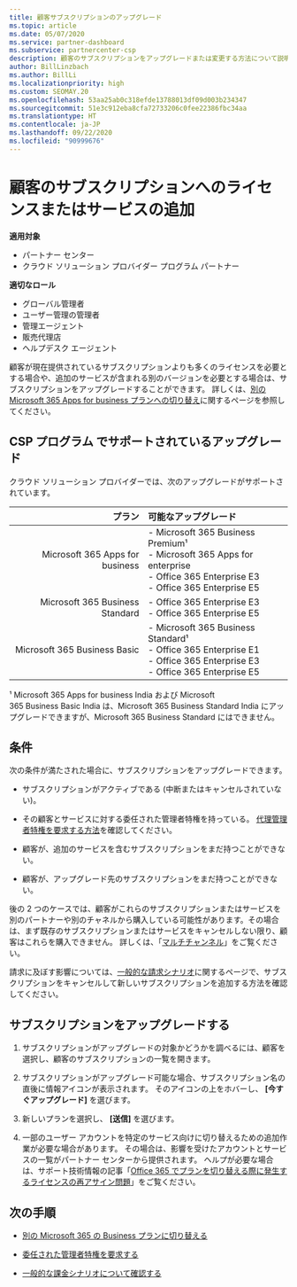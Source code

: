```yaml
---
title: 顧客サブスクリプションのアップグレード
ms.topic: article
ms.date: 05/07/2020
ms.service: partner-dashboard
ms.subservice: partnercenter-csp
description: 顧客のサブスクリプションをアップグレードまたは変更する方法について説明します。 ライセンスを追加したり、より多くのサービスを含む別のバージョンに移行したりします。
author: BillLinzbach
ms.author: BillLi
ms.localizationpriority: high
ms.custom: SEOMAY.20
ms.openlocfilehash: 53aa25ab0c318efde13788013df09d003b234347
ms.sourcegitcommit: 51e3c912eba8cfa72733206c0fee22386fbc34aa
ms.translationtype: HT
ms.contentlocale: ja-JP
ms.lasthandoff: 09/22/2020
ms.locfileid: "90999676"
---
```

# <a name="add-licenses-or-more-services-to-a-customers-subscription"></a>顧客のサブスクリプションへのライセンスまたはサービスの追加

**適用対象**

- パートナー センター
- クラウド ソリューション プロバイダー プログラム パートナー

**適切なロール**

- グローバル管理者
- ユーザー管理の管理者
- 管理エージェント
- 販売代理店
- ヘルプデスク エージェント

顧客が現在提供されているサブスクリプションよりも多くのライセンスを必要とする場合や、追加のサービスが含まれる別のバージョンを必要とする場合は、サブスクリプションをアップグレードすることができます。 詳しくは、[別の Microsoft 365 Apps for business プランへの切り替え](/microsoft-365/commerce/subscriptions/switch-to-a-different-plan)に関するページを参照してください。

## <a name="upgrades-supported-in-the-csp-program"></a>CSP プログラム <a id="upgradesubscription"></a> でサポートされているアップグレード

クラウド ソリューション プロバイダーでは、次のアップグレードがサポートされています。

| プラン | 可能なアップグレード|
|---:|:---|
| Microsoft 365 Apps for business   | - Microsoft 365 Business Premium¹ <br/>  - Microsoft 365 Apps for enterprise <br/> - Office 365 Enterprise E3 <br/> - Office 365 Enterprise E5 <br/> |
| Microsoft 365 Business Standard    | - Office 365 Enterprise E3 <br/> - Office 365 Enterprise E5 <br/> |
| Microsoft 365 Business Basic | - Microsoft 365 Business Standard¹ <br/> - Office 365 Enterprise E1 <br/> - Office 365 Enterprise E3<br/> - Office 365 Enterprise E5 <br/> |

¹ Microsoft 365 Apps for business India および Microsoft 365 Business Basic India は、Microsoft 365 Business Standard India にアップグレードできますが、Microsoft 365 Business Standard にはできません。


## <a name="conditions"></a>条件

次の条件が満たされた場合に、サブスクリプションをアップグレードできます。

- サブスクリプションがアクティブである (中断またはキャンセルされていない)。

- その顧客とサービスに対する委任された管理者特権を持っている。 [代理管理者特権を要求する方法](request-a-relationship-with-a-customer.md)を確認してください。

- 顧客が、追加のサービスを含むサブスクリプションをまだ持つことができない。

- 顧客が、アップグレード先のサブスクリプションをまだ持つことができない。

後の 2 つのケースでは、顧客がこれらのサブスクリプションまたはサービスを別のパートナーや別のチャネルから購入している可能性があります。その場合は、まず既存のサブスクリプションまたはサービスをキャンセルしない限り、顧客はこれらを購入できません。 詳しくは、「[マルチチャンネル](multichannel.md)」をご覧ください。

請求に及ぼす影響については、[一般的な請求シナリオ](common-billing-scenarios.md)に関するページで、サブスクリプションをキャンセルして新しいサブスクリプションを追加する方法を確認してください。

## <a name="upgrade-a-subscription"></a>サブスクリプションをアップグレードする

1. サブスクリプションがアップグレードの対象かどうかを調べるには、顧客を選択し、顧客のサブスクリプションの一覧を開きます。

2. サブスクリプションがアップグレード可能な場合、サブスクリプション名の直後に情報アイコンが表示されます。 そのアイコンの上をホバーし、 **[今すぐアップグレード]** を選びます。

3. 新しいプランを選択し、 **[送信]** を選びます。

4. 一部のユーザー アカウントを特定のサービス向けに切り替えるための追加作業が必要な場合があります。 その場合は、影響を受けたアカウントとサービスの一覧がパートナー センターから提供されます。 ヘルプが必要な場合は、サポート技術情報の記事「[Office 365 でプランを切り替える際に発生するライセンスの再アサイン問題](/microsoft-365/commerce/subscriptions/switch-to-a-different-plan)」をご覧ください。


## <a name="next-steps"></a>次の手順

- [別の Microsoft 365 の Business プランに切り替える](/microsoft-365/commerce/subscriptions/switch-to-a-different-plan)

- [委任された管理者特権を要求する](request-a-relationship-with-a-customer.md)

- [一般的な課金シナリオについて確認する](common-billing-scenarios.md)
